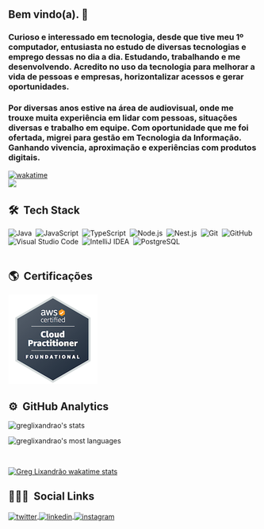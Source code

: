 ## Bem vindo(a). 🤩

### Curioso e interessado em tecnologia, desde que tive meu 1º computador, entusiasta no estudo de diversas tecnologias e emprego dessas no dia a dia. Estudando, trabalhando e me desenvolvendo. Acredito no uso da tecnologia para melhorar a vida de pessoas e empresas, horizontalizar acessos e gerar oportunidades.
### Por diversas anos estive na área de audiovisual, onde me trouxe muita experiência em lidar com pessoas, situações diversas e trabalho em equipe. Com oportunidade que me foi ofertada, migrei para gestão em Tecnologia da Informação. Ganhando vivencia, aproximação e experiências com produtos digitais.<br>
[![wakatime](https://wakatime.com/badge/user/8ac16c13-b2a7-44fc-a293-eeea69d896cb.svg)](https://wakatime.com/@8ac16c13-b2a7-44fc-a293-eeea69d896cb)<br>
![](https://komarev.com/ghpvc/?username=greglixandrao&style=plastic&color=gray&label=Visitors)

## 🛠 &nbsp;Tech Stack

![Java](https://img.shields.io/badge/-Java-05122A?style=flat&logo=openjdk&logoColor=#FFFFFF)&nbsp;
![JavaScript](https://img.shields.io/badge/-JavaScript-05122A?style=flat&logo=javascript)&nbsp;
![TypeScript](https://img.shields.io/badge/-TypeScript-05122A?style=flat&logo=typescript)&nbsp;
![Node.js](https://img.shields.io/badge/-Node.js-05122A?style=flat&logo=node.js)&nbsp;
![Nest.js](https://img.shields.io/badge/-NestJS-05122A?style=flat&logo=nestjs)&nbsp;
![Git](https://img.shields.io/badge/-Git-05122A?style=flat&logo=git)&nbsp;
![GitHub](https://img.shields.io/badge/-GitHub-05122A?style=flat&logo=github)&nbsp;
![Visual Studio Code](https://img.shields.io/badge/-Visual%20Studio%20Code-05122A?style=flat&logo=visual-studio-code&logoColor=007ACC)&nbsp;
![IntelliJ IDEA](https://img.shields.io/badge/-Intellij-05122A?style=flat&logo=intellijidea&logoColor=#000000)&nbsp;
![PostgreSQL](https://img.shields.io/badge/-PostgreSQL-05122A?style=flat&logo=postgresql)&nbsp;
<br><br>
## 🌎️ &nbsp;Certificações<br>
<a href="https://www.credly.com/badges/58b3053a-ae2d-40f1-aff1-5bc3430c2805/public_url" target="_blank"> <img src="aws-certified-cloud-practitioner.png" /> </a>
<br>
## ⚙️ &nbsp;GitHub Analytics

<p>
<img width="530em" src="https://readme-stats.jonas-bernard.dev/api?username=greglixandrao&show_icons=true&theme=vision-friendly-dark" alt="greglixandrao's stats"/>
</p>
<p>
<img width="530em" src="https://readme-stats.jonas-bernard.dev/api/top-langs/?username=greglixandrao&layout=compact&theme=vision-friendly-dark" alt="greglixandrao's most languages"/>
</p>

<br>

[![Greg Lixandrão wakatime stats](https://github-readme-stats.vercel.app/api/wakatime?username=greglixandrao)](https://github.com/anuraghazra/github-readme-stats)

<!--[![Anurag's GitHub stats](https://github-readme-stats.vercel.app/api?greglixandrao=anuraghazra)](https://github.com/anuraghazra/github-readme-stats)-->

## 👨🏼‍💻 &nbsp;Social Links

<p>
<a href="https://twitter.com/greglixandrao" target="_blank">
  <img align="center" src="https://img.shields.io/badge/-greglixandrao-05122A?style=flat&logo=twitter" alt="twitter"/>
</a>
<a href="https://linkedin.com/in/gregorio-lixandrao" target="_blank">
  <img align="center" src="https://img.shields.io/badge/-greglixandrao-05122A?style=flat&logo=linkedin" alt="linkedin"/>
</a>
<a href="https://instagram.com/greglixandrao" target="_blank">
 <img align="center" src="https://img.shields.io/badge/-greglixandrao-05122A?style=flat&logo=instagram" alt="instagram"/>
</a>
</p>

<!--
**greglixandrao/greglixandrao** is a ✨ _special_ ✨ repository because its `README.md` (this file) appears on your GitHub profile.

Here are some ideas to get you started:

- 🔭 I’m currently working on ...
- 🌱 I’m currently learning ...
- 👯 I’m looking to collaborate on ...
- 🤔 I’m looking for help with ...
- 💬 Ask me about ...
- 📫 How to reach me: ...
- 😄 Pronouns: ...
- ⚡ Fun fact: ...
-->
